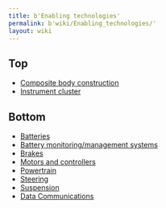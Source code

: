 ```yaml
---
title: b'Enabling technologies'
permalink: b'wiki/Enabling_technologies/'
layout: wiki
---
```


Top
---

-   [Composite body
    construction](/wiki/Composite_body_construction "wikilink")
-   [Instrument cluster](/wiki/Instrument_cluster "wikilink")

Bottom
------

-   [Batteries](/wiki/Batteries "wikilink")
-   [Battery monitoring/management
    systems](/wiki/Battery_monitoring/management_systems "wikilink")
-   [Brakes](/wiki/Brakes "wikilink")
-   [Motors and controllers](/wiki/Motors_and_controllers "wikilink")
-   [Powertrain](/wiki/Powertrain "wikilink")
-   [Steering](/wiki/Steering "wikilink")
-   [Suspension](/wiki/Suspension "wikilink")
-   [Data Communications](/wiki/Data_Communications "wikilink")
